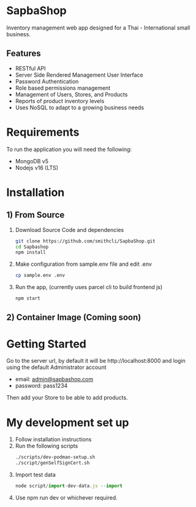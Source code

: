 # SapbaShop
Inventory management web app designed for a Thai - International small business.

## Features
- RESTful API
- Server Side Rendered Management User Interface
- Password Authentication
- Role based permissions management
- Management of Users, Stores, and Products
- Reports of product inventory levels
- Uses NoSQL to adapt to a growing business needs

# Requirements

To run the application you will need the following:
- MongoDB v5
- Nodejs v16 (LTS)

# Installation

## 1) From Source
1. Download Source Code and dependencies
    ```sh
    git clone https://github.com/smithcli/SapbaShop.git
    cd Sapbashop
    npm install
    ```
2. Make configuration from sample.env file and edit .env
    ```sh
    cp sample.env .env
    ```
3. Run the app, (currently uses parcel cli to build frontend js)
    ```sh
    npm start
    ```

## 2) Container Image (Coming soon)


# Getting Started

Go to the server url, by default it will be http://localhost:8000 and login using the default Administrator account
- email: admin@sapbashop.com
- password: pass1234

Then add your Store to be able to add products.

# My development set up

1. Follow installation instructions
2. Run the following scripts
    ```sh
    ./scripts/dev-podman-setup.sh
    ./script/genSelfSignCert.sh
    ```
3. Import test data
    ```javascript
    node script/import-dev-data.js --import
    ```
4. Use npm run dev or whichever required.